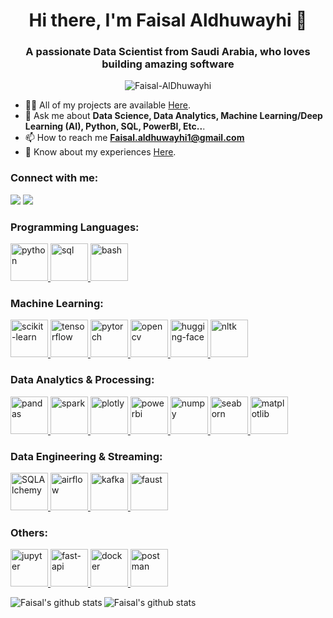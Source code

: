 <h1 align="center"> Hi there, I'm Faisal Aldhuwayhi 👋</h1>
<h3 align="center">A passionate Data Scientist from Saudi Arabia, who loves building amazing software</h3>

<p align="middle"><img src="https://github-profile-trophy.vercel.app/?username=Faisal-AlDhuwayhi&margin-w=15&margin-h=15" alt="Faisal-AlDhuwayhi" /></p>

- 👨‍💻 All of my projects are available [Here](https://github.com/Faisal-AlDhuwayhi?tab=repositories).
- 💬 Ask me about **Data Science, Data Analytics, Machine Learning/Deep Learning (AI), Python, SQL, PowerBI, Etc..**.
- 📫 How to reach me **Faisal.aldhuwayhi1@gmail.com**
- 📄 Know about my experiences [Here](https://www.linkedin.com/in/faisal-aldhuwayhi/).

<h3 align="left">Connect with me:</h3>
<p align="left">
<a href="https://www.linkedin.com/in/faisal-aldhuwayhi/" target="blank"><img src="https://img.icons8.com/color/48/000000/linkedin.png"/></a>
<a href="https://stackoverflow.com/users/14672218/faisal-aldhuwayhi?tab=profile" target="blank"><img src="https://img.icons8.com/color/48/000000/stackoverflow.png"/></a>
</p>

<h3 align="left">Programming Languages:</h3>
<p align="left">
<a href="https://www.python.org" target="_blank"> <img src="https://img.icons8.com/color/48/4a90e2/python.png" alt="python" width="60" height="60"/> </a>
<a href="https://www.mysql.com/" target="_blank"> <img src="https://img.icons8.com/wired/64/4a90e2/sql.png" alt="sql" width="60" height="60"/> </a>
<a href="https://www.gnu.org/software/bash/" target="_blank"> <img src="https://upload.wikimedia.org/wikipedia/commons/thumb/4/4b/Bash_Logo_Colored.svg/1200px-Bash_Logo_Colored.svg.png" alt="bash" width="60" height="60"/> </a>
</p>
  
<h3 align="left">Machine Learning:</h3>
<p align="left">
<a href="https://scikit-learn.org/" target="_blank"> <img src="https://upload.wikimedia.org/wikipedia/commons/0/05/Scikit_learn_logo_small.svg" alt="scikit-learn" width="60" height="60"/> </a>
<a href="https://www.tensorflow.org/" target="_blank"> <img src="https://img.icons8.com/color/48/4a90e2/tensorflow.png" alt="tensorflow" width="60" height="60"/> </a>
<a href="https://pytorch.org/" target="_blank"> <img src="https://upload.wikimedia.org/wikipedia/commons/thumb/c/c6/PyTorch_logo_black.svg/2560px-PyTorch_logo_black.svg.png" alt="pytorch" width="60" height="60"/> </a>
<a href="https://opencv.org/" target="_blank"> <img src="https://upload.wikimedia.org/wikipedia/commons/thumb/5/53/OpenCV_Logo_with_text.png/487px-OpenCV_Logo_with_text.png" alt="opencv" width="60" height="60"/> </a>
<a href="https://huggingface.co/" target="_blank"> <img src="https://huggingface.co/datasets/huggingface/brand-assets/resolve/main/hf-logo-with-title.svg" alt="hugging-face" width="60" height="60"/> </a>
<a href="https://www.nltk.org/" target="_blank"> <img src="https://miro.medium.com/v2/resize:fit:1184/0*zKRz1UgqpOZ4bvuA" alt="nltk" width="60" height="60"/> </a>
</p>

<h3 align="left">Data Analytics & Processing:</h3>
<p align="left">
<a href="https://pandas.pydata.org/" target="_blank"> <img src="https://cdn.shortpixel.ai/spai/q_lossy+ret_img/https://numfocus.org/wp-content/uploads/2016/07/pandas-logo-300.png" alt="pandas" width="60" height="60"/> </a>
<a href="https://spark.apache.org/" target="_blank"> <img src="https://cloudage.co.in/wp-content/uploads/2022/09/apachesparklogo-1-1024x534.png" alt="spark" width="60" height="60"/> </a>
<a href="https://plotly.com/" target="_blank"> <img src="https://avatars.githubusercontent.com/u/5997976?s=280&v=4" alt="plotly" width="60" height="60"/> </a>
<a href="https://www.microsoft.com/en-us/power-platform/products/power-bi" target="_blank"> <img src="https://upload.wikimedia.org/wikipedia/commons/thumb/c/cf/New_Power_BI_Logo.svg/1200px-New_Power_BI_Logo.svg.png" alt="powerbi" width="60" height="60"/> </a>
<a href="https://numpy.org/" target="_blank"> <img src="https://user-images.githubusercontent.com/50221806/86498201-a8bd8680-bd39-11ea-9d08-66b610a8dc01.png" alt="numpy" width="60" height="60"/> </a>
<a href="https://seaborn.pydata.org/" target="_blank"> <img src="https://seaborn.pydata.org/_static/logo-wide-lightbg.svg" alt="seaborn" width="60" height="60"/> </a>
<a href="https://matplotlib.org/" target="_blank"> <img src="https://upload.wikimedia.org/wikipedia/commons/thumb/0/01/Created_with_Matplotlib-logo.svg/2048px-Created_with_Matplotlib-logo.svg.png" alt="matplotlib" width="60" height="60"/> </a>
</p>

<h3 align="left">Data Engineering & Streaming:</h3>
<p align="left">
<a href="https://www.sqlalchemy.org/" target="_blank"> <img src="https://quintagroup.com/cms/python/images/sqlalchemy-logo.png/@@images/eca35254-a2db-47a8-850b-2678f7f8bc09.png" alt="SQLAlchemy" width="60" height="60"/> </a>
<a href="https://airflow.apache.org/" target="_blank"> <img src="https://image.pngaaa.com/310/320310-middle.png" alt="airflow" width="60" height="60"/> </a>
<a href="https://kafka.apache.org/" target="_blank"> <img src="https://e7.pngegg.com/pngimages/630/547/png-clipart-kafka-vertical-logo-tech-companies-thumbnail.png" alt="kafka" width="60" height="60"/> </a>
<a href="https://faust.readthedocs.io/en/latest/" target="_blank"> <img src="https://faust-streaming.github.io/faust/_static/logo.png" alt="faust" width="60" height="60"/> </a>
</p>

<h3 align="left">Others:</h3>
<p align="left">
<a href="https://jupyter.org/" target="_blank"> <img src="https://upload.wikimedia.org/wikipedia/commons/thumb/3/38/Jupyter_logo.svg/1200px-Jupyter_logo.svg.png" alt="jupyter" width="60" height="60"/> </a>
<a href="https://fastapi.tiangolo.com/" target="_blank"> <img src="https://upload.wikimedia.org/wikiversity/en/thumb/8/8c/FastAPI_logo.png/800px-FastAPI_logo.png" alt="fast-api" width="60" height="60"/> </a>
<a href="https://www.docker.com/" target="_blank"> <img src="https://icon2.cleanpng.com/20180804/lgy/faa05c90ea3b734af7ea9b1005b88328.webp" alt="docker" width="60" height="60"/> </a>
<a href="https://www.postman.com/" target="_blank"> <img src="https://w7.pngwing.com/pngs/877/217/png-transparent-postman-logo-tech-companies.png" alt="postman" width="60" height="60"/> </a>
</p>


<p>
<a src="https://github.com/Faisal-AlDhuwayhi">
<img align="left" src="https://github-readme-stats.vercel.app/api?username=Faisal-AlDhuwayhi&show_icons=true&theme=light&line_height=27&count_private=true" alt="Faisal's github stats"/>
</a>
</p>
<p>
<a src="https://github.com/Faisal-AlDhuwayhi">
<img align="left" src="https://github-readme-stats.vercel.app/api/top-langs/?username=Faisal-AlDhuwayhi" alt="Faisal's github stats"/>
</a>
</p>
